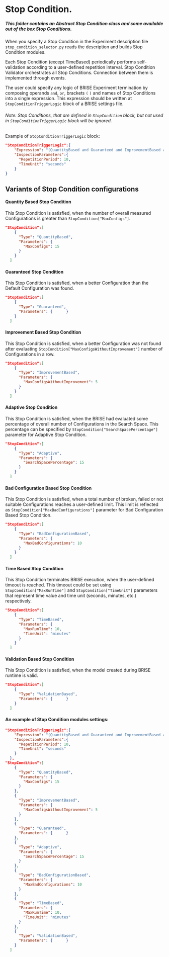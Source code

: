 # Stop Condition.
##### This folder contains an Abstract Stop Condition class and some available out of the box Stop Conditions.

When you specify a Stop Condition in the Experiment description file `stop_condition_selector.py` reads the description
 and builds Stop Condition modules. 

Each Stop Condition (except TimeBased) periodically performs self-validation according to a user-defined repetition 
interval. Stop Condition Validator orchestrates all Stop Conditions. Connection between them is implemented through events. 

The user could specify any logic of BRISE Experiment termination by composing operands `and`, `or`, brackets `(` `)` 
and names of Stop Conditions into a single expression.
This expression should be written at `StopConditionTriggerLogic` block of a BRISE settings file.
###### Note: Stop Conditions, that are defined in `StopCondition` block, but not used in `StopConditionTriggerLogic` block will be ignored.
Example of `StopConditionTriggerLogic` block:

```json
"StopConditionTriggerLogic":{
    "Expression": "(QuantityBased and Guaranteed and ImprovementBased and Adaptive) or BadConfigurationBased",
    "InspectionParameters":{
      "RepetitionPeriod": 10,
      "TimeUnit": "seconds"
    }
}
```

## Variants of Stop Condition configurations

#### Quantity Based Stop Condition

This Stop Condition is satisfied, when the number of overall measured Configurations is greater than `StopCondition["MaxConfigs"]`.

```json
"StopCondition":[
    {
      "Type": "QuantityBased",
      "Parameters": {
        "MaxConfigs": 15
      }
    }
  ]
```

#### Guaranteed Stop Condition

This Stop Condition is satisfied, when a better Configuration than the Default Configuration was found.

```json
"StopCondition":[
    {
      "Type": "Guaranteed",
      "Parameters": {      }
    }
  ]
```

#### Improvement Based Stop Condition

This Stop Condition is satisfied, when a better Configuration was not found after evaluating 
`StopCondition["MaxConfigsWithoutImprovement"]` number of Configurations in a row.

```json
"StopCondition":[
    {
      "Type": "ImprovementBased",
      "Parameters": {
        "MaxConfigsWithoutImprovement": 5
      }
    }
  ]
```

#### Adaptive Stop Condition

This Stop Condition is satisfied, when the BRISE had evaluated some percentage of overall number of Configurations in the Search Space. 
This percentage can be specified by `StopCondition["SearchSpacePercentage"]` parameter for Adaptive Stop Condition.

```json
"StopCondition":[
    {
      "Type": "Adaptive",
      "Parameters": {
        "SearchSpacePercentage": 15
      }
    }
  ]
```
#### Bad Configuration Based Stop Condition

This Stop Condition is satisfied, when a total number of broken, failed or not suitable Configurations reaches a 
user-defined limit. This limit is reflected as `StopCondition["MaxBadConfigurations"]` parameter for Bad Configuration 
Based Stop Condition.

```json
"StopCondition":[
    {
      "Type": "BadConfigurationBased",
      "Parameters": {
        "MaxBadConfigurations": 10
      }
    }
  ]
```

#### Time Based Stop Condition

This Stop Condition terminates BRISE execution, when the user-defined timeout is reached.
This timeout could be set using `StopCondition["MaxRunTime"]` and `StopCondition["TimeUnit"]` parameters 
that represent time value and time unit (seconds, minutes, etc.) respectively.

```json
"StopCondition":[
    {
      "Type": "TimeBased",
      "Parameters": {
        "MaxRunTime": 10,
        "TimeUnit": "minutes"
      }
    }
  ]
```

#### Validation Based Stop Condition

This Stop Condition is satisfied, when the model created during BRISE runtime is valid.

```json
"StopCondition":[
    {
      "Type": "ValidationBased",
      "Parameters": {      }
    }
  ]
```

#### An example of Stop Condition modules settings:

```json
"StopConditionTriggerLogic":{
    "Expression": "(QuantityBased and Guaranteed and ImprovementBased and Adaptive or ValidationBased) or BadConfigurationBased",
    "InspectionParameters":{
      "RepetitionPeriod": 10,
      "TimeUnit": "seconds"
    }
  },
"StopCondition":[
    {
      "Type": "QuantityBased",
      "Parameters": {
        "MaxConfigs": 15
      }
    },
    {
      "Type": "ImprovementBased",
      "Parameters": {
        "MaxConfigsWithoutImprovement": 5
      }
    },
    {
      "Type": "Guaranteed",
      "Parameters": {      }
    },
    {
      "Type": "Adaptive",
      "Parameters": {
        "SearchSpacePercentage": 15
      }
    },
    {
      "Type": "BadConfigurationBased",
      "Parameters": {
        "MaxBadConfigurations": 10
      }
    },
    {
      "Type": "TimeBased",
      "Parameters": {
        "MaxRunTime": 10,
        "TimeUnit": "minutes"
      }
    },
    {
      "Type": "ValidationBased",
      "Parameters": {      }
    }
  ]
```
